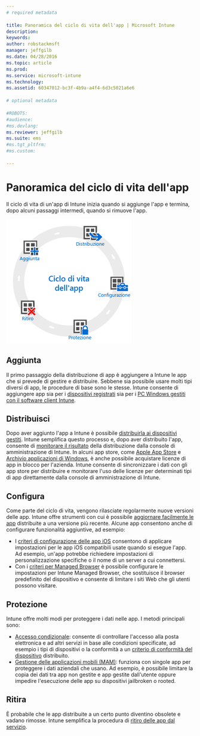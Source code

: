```yaml
---
# required metadata

title: Panoramica del ciclo di vita dell'app | Microsoft Intune
description:
keywords:
author: robstackmsft
manager: jeffgilb
ms.date: 04/28/2016
ms.topic: article
ms.prod:
ms.service: microsoft-intune
ms.technology:
ms.assetid: 60347012-bc3f-4b9a-a4f4-6d3c5021a6e6

# optional metadata

#ROBOTS:
#audience:
#ms.devlang:
ms.reviewer: jeffgilb
ms.suite: ems
#ms.tgt_pltfrm:
#ms.custom:

---
```


# Panoramica del ciclo di vita dell'app

Il ciclo di vita di un'app di Intune inizia quando si aggiunge l'app e termina, dopo alcuni passaggi intermedi, quando si rimuove l'app.

![Il ciclo di vita dell'app](./media/app-lifecycle.png "the Intune app lifecycle")

## Aggiunta

Il primo passaggio della distribuzione di app è aggiungere a Intune le app che si prevede di gestire e distribuire. Sebbene sia possibile usare molti tipi diversi di app, le procedure di base sono le stesse. Intune consente di aggiungere app sia per i [dispositivi registrati](add-apps-for-mobile-devices-in-microsoft-intune.md) sia per i [PC Windows gestiti con il software client Intune](add-apps-for-windows-pcs-in-microsoft-intune.md).

## Distribuisci

Dopo aver aggiunto l'app a Intune è possibile [distribuirla ai dispositivi gestiti](deploy-apps.md). Intune semplifica questo processo e, dopo aver distribuito l'app, consente di [monitorare il risultato](monitor-apps-in-microsoft-intune.md) della distribuzione dalla console di amministrazione di Intune. In alcuni app store, come [Apple App Store](manage-ios-apps-you-purchased-through-a-volume-purchase-program-with-microsoft-intune.md) e [Archivio applicazioni di Windows](manage-apps-you-purchased-from-the-windows-store-for-business-with-microsoft-intune.md), è anche possibile acquistare licenze di app in blocco per l'azienda. Intune consente di sincronizzare i dati con gli app store per distribuire e monitorare l'uso delle licenze per determinati tipi di app direttamente dalla console di amministrazione di Intune.

## Configura

Come parte del ciclo di vita, vengono rilasciate regolarmente nuove versioni delle app. Intune offre strumenti con cui è possibile [aggiornare facilmente le app](update-apps-using-microsoft-intune.md) distribuite a una versione più recente. Alcune app consentono anche di configurare funzionalità aggiuntive, ad esempio:
- I [criteri di configurazione delle app iOS](configure-ios-apps-with-mobile-app-configuration-policies-in-microsoft-intune.md) consentono di applicare impostazioni per le app iOS compatibili usate quando si esegue l'app. Ad esempio, un'app potrebbe richiedere impostazioni di personalizzazione specifiche o il nome di un server a cui connettersi.
- Con i [criteri per Managed Browser](manage-internet-access-using-managed-browser-policies.md) è possibile configurare le impostazioni per Intune Managed Browser, che sostituisce il browser predefinito del dispositivo e consente di limitare i siti Web che gli utenti possono visitare.

## Protezione

Intune offre molti modi per proteggere i dati nelle app. I metodi principali sono:
- [Accesso condizionale](restrict-access-to-email-and-o365-services-with-microsoft-intune.md): consente di controllare l'accesso alla posta elettronica e ad altri servizi in base alle condizioni specificate, ad esempio i tipi di dispositivi o la conformità a un [criterio di conformità del dispositivo](introduction-to-device-compliance-policies-in-microsoft-intune.md) distribuito.
- [Gestione delle applicazioni mobili (MAM)](protect-app-data-using-mobile-app-management-policies-with-microsoft-intune.md): funziona con singole app per proteggere i dati aziendali che usano. Ad esempio, è possibile limitare la copia dei dati tra app non gestite e app gestite dall'utente oppure impedire l'esecuzione delle app su dispositivi jailbroken o rooted.

## Ritira

È probabile che le app distribuite a un certo punto diventino obsolete e vadano rimosse. Intune semplifica la procedura di [ritiro delle app dal servizio](retire-apps-using-microsoft-intune.md).


<!--HONumber=May16_HO2-->


